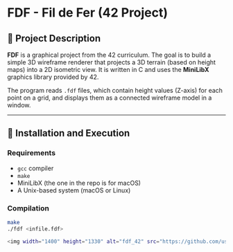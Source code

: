 # FDF - Fil de Fer (42 Project)

## 🧾 Project Description

**FDF** is a graphical project from the 42 curriculum. The goal is to build a simple 3D wireframe renderer that projects a 3D terrain (based on height maps) into a 2D isometric view. It is written in C and uses the **MiniLibX** graphics library provided by 42.

The program reads `.fdf` files, which contain height values (Z-axis) for each point on a grid, and displays them as a connected wireframe model in a window.

---

## 🔧 Installation and Execution

### Requirements

- `gcc` compiler
- `make`
- MiniLibX (the one in the repo is for macOS)
- A Unix-based system (macOS or Linux)

### Compilation

```bash
make
./fdf <infile.fdf>

<img width="1400" height="1330" alt="fdf_42" src="https://github.com/user-attachments/assets/8dfd8871-c711-4c2c-a289-1cf545287e77" />

